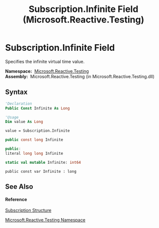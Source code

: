 ﻿---
title: Subscription.Infinite Field (Microsoft.Reactive.Testing)
TOCTitle: Infinite Field
ms:assetid: F:Microsoft.Reactive.Testing.Subscription.Infinite
ms:mtpsurl: https://msdn.microsoft.com/en-us/library/microsoft.reactive.testing.subscription.infinite(v=VS.103)
ms:contentKeyID: 36068799
ms.date: 06/28/2011
mtps_version: v=VS.103
f1_keywords:
- Microsoft.Reactive.Testing.Subscription.Infinite
dev_langs:
- CSharp
- JScript
- VB
- FSharp
- c++
---

# Subscription.Infinite Field

Specifies the infinite virtual time value.

**Namespace:**  [Microsoft.Reactive.Testing](hh212009\(v=vs.103\).md)  
**Assembly:**  Microsoft.Reactive.Testing (in Microsoft.Reactive.Testing.dll)

## Syntax

``` vb
'Declaration
Public Const Infinite As Long
```

``` vb
'Usage
Dim value As Long

value = Subscription.Infinite
```

``` csharp
public const long Infinite
```

``` c++
public:
literal long long Infinite
```

``` fsharp
static val mutable Infinite: int64
```

``` jscript
public const var Infinite : long
```

## See Also

#### Reference

[Subscription Structure](hh229527\(v=vs.103\).md)

[Microsoft.Reactive.Testing Namespace](hh212009\(v=vs.103\).md)

